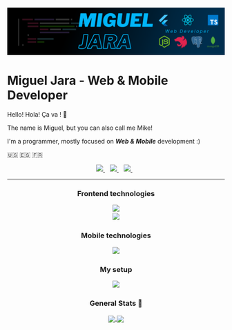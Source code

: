 <kbd>![Main Picture](https://github.com/Miguel-A-Jara/Miguel-A-Jara/blob/main/MiguelJara-Banner.png?raw=true)</kbd>



<h1>
  Miguel Jara - Web & Mobile Developer
</h1>

<p>
  Hello! Hola! Ça va ! 🤘 
  
  The name is Miguel, but you can also call me Mike!
  
  I'm a programmer, mostly focused on <strong><i>Web & Mobile</i></strong> development :)

  🇺🇸 🇪🇸 🇫🇷
</p>

<!-- NOTE: Socials -->
<p align='center'>
  <!-- NOTE: LinkedIn -->
  <a href="https://www.linkedin.com/in/miguel-a-jara/">
    <img src="https://img.shields.io/badge/linkedin-%230077B5.svg?&style=for-the-badge&logo=linkedin&logoColor=white" />
  </a>&nbsp;&nbsp;
  
  <!-- NOTE: indeed -->
  <a href="https://profile.indeed.com/p/miguelj-zzl8nvz">
    <img src="https://img.shields.io/badge/indeed-003A9B.svg?&style=for-the-badge&logo=indeed&logoColor=white" />
  </a>&nbsp;&nbsp;
  
  <!-- NOTE: StackOverflow -->
  <a href="https://stackoverflow.com/users/17843903/miguel-jara">
    <img src="https://img.shields.io/badge/stackoverflow-F58025.svg?&style=for-the-badge&logo=stackoverflow&logoColor=white" />        
  </a>&nbsp;&nbsp;
</p>

<hr />

<!-- NOTE: Programming Stuff -->
<h3 align='center'>Frontend technologies</h3>
<p align='center'>
  <!-- NOTE: Frontend -->
  <img src='https://skillicons.dev/icons?i=html,css,js,ts,react,nextjs' />

  <br />
  
  <!-- NOTE: Styling -->
  <img src='https://skillicons.dev/icons?i=mui,tailwind' />
</p>

<h3 align='center'>Mobile technologies</h3>
<p align='center'>
  <!-- NOTE: Mobile Development -->
  <img src='https://skillicons.dev/icons?i=dart,flutter,androidstudio' />
</p>

<!-- NOTE: Setup -->
<h3 align='center'>My setup</h3>
<p align='center'>
  <!-- NOTE: Setup -->
  <img src='https://skillicons.dev/icons?i=vscode,linux,docker,git,github' />
</p>

<h3 align="center">General Stats 👀</h3>
<p align='center'>
  <!-- NOTE: General Stats -->
  <a href="https://github.com/anuraghazra/github-readme-stats">
    <img height=200 align="center" src="https://github-readme-stats.vercel.app/api?username=Miguel-A-Jara&show_icons=true&bg_color=002E4E&hide_border=true&include_all_commits=true&text_color=ffffff&hide_rank=true" />
  </a>
  <!-- NOTE: Most Used Languages -->
  <a href="https://github.com/anuraghazra/github-readme-stats">
    <img height=200 align="center" src="https://github-readme-stats.vercel.app/api/top-langs/?username=Miguel-A-Jara&layout=compact&bg_color=002E4E&hide_border=true&text_color=ffffff" />
  </a>
</p>
